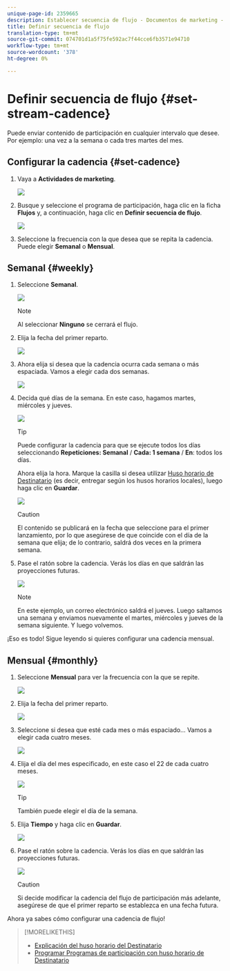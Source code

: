 ```yaml
---
unique-page-id: 2359665
description: Establecer secuencia de flujo - Documentos de marketing - Documentación del producto
title: Definir secuencia de flujo
translation-type: tm+mt
source-git-commit: 074701d1a5f75fe592ac7f44cce6fb3571e94710
workflow-type: tm+mt
source-wordcount: '378'
ht-degree: 0%

---
```



# Definir secuencia de flujo {#set-stream-cadence}

Puede enviar contenido de participación en cualquier intervalo que desee. Por ejemplo: una vez a la semana o cada tres martes del mes.

## Configurar la cadencia {#set-cadence}

1. Vaya a **Actividades de marketing**.

   ![](assets/login-marketing-activities.png)

1. Busque y seleccione el programa de participación, haga clic en la ficha **Flujos** y, a continuación, haga clic en **Definir secuencia de flujo**.

   ![](assets/selectstreamcadence.jpg)

1. Seleccione la frecuencia con la que desea que se repita la cadencia. Puede elegir **Semanal** o **Mensual**.

## Semanal {#weekly}

1. Seleccione **Semanal**.

   ![](assets/image2017-12-5-14-3a9-3a43.png)

   >[!NOTE]
   >
   >Al seleccionar **Ninguno** se cerrará el flujo.

1. Elija la fecha del primer reparto.

   ![](assets/image2017-12-5-14-3a10-3a17.png)

1. Ahora elija si desea que la cadencia ocurra cada semana o más espaciada. Vamos a elegir cada dos semanas.

   ![](assets/image2017-12-5-14-3a10-3a56.png)

1. Decida qué días de la semana. En este caso, hagamos martes, miércoles y jueves.

   ![](assets/image2017-12-5-14-3a12-3a29.png)

   >[!TIP]
   >
   >Puede configurar la cadencia para que se ejecute todos los días seleccionando **Repeticiones: Semanal** / **Cada: 1 semana** / **En**: todos los días.

   Ahora elija la hora. Marque la casilla si desea utilizar [Huso horario de Destinatario](/help/marketo/product-docs/email-marketing/drip-nurturing/engagement-program-streams/set-stream-cadence/schedule-engagement-programs-with-recipient-time-zone.md) (es decir, entregar según los husos horarios locales), luego haga clic en **Guardar**.

   ![](assets/image2017-12-5-14-3a20-3a11.png)

   >[!CAUTION]
   >
   >El contenido se publicará en la fecha que seleccione para el primer lanzamiento, por lo que asegúrese de que coincide con el día de la semana que elija; de lo contrario, saldrá dos veces en la primera semana.

1. Pase el ratón sobre la cadencia. Verás los días en que saldrán las proyecciones futuras.

   ![](assets/image2017-12-5-14-3a17-3a29.png)

   >[!NOTE]
   >
   >En este ejemplo, un correo electrónico saldrá el jueves. Luego saltamos una semana y enviamos nuevamente el martes, miércoles y jueves de la semana siguiente. Y luego volvemos.

¡Eso es todo! Sigue leyendo si quieres configurar una cadencia mensual.

## Mensual {#monthly}

1. Seleccione **Mensual** para ver la frecuencia con la que se repite.

   ![](assets/image2014-9-15-16-3a30-3a15.png)

1. Elija la fecha del primer reparto.

   ![](assets/image2014-9-15-16-3a30-3a11.png)

1. Seleccione si desea que esté cada mes o más espaciado... Vamos a elegir cada cuatro meses.

   ![](assets/image2014-9-15-16-3a30-3a7.png)

1. Elija el día del mes especificado, en este caso el 22 de cada cuatro meses.

   ![](assets/image2014-9-15-16-3a29-3a51.png)

   >[!TIP]
   >
   >También puede elegir el día de la semana.

1. Elija **Tiempo** y haga clic en **Guardar**.

   ![](assets/image2014-9-15-16-3a29-3a42.png)

1. Pase el ratón sobre la cadencia. Verás los días en que saldrán las proyecciones futuras.

   ![](assets/image2014-9-15-16-3a29-3a38.png)

   >[!CAUTION]
   >
   >Si decide modificar la cadencia del flujo de participación más adelante, asegúrese de que el primer reparto se establezca en una fecha futura.

Ahora ya sabes cómo configurar una cadencia de flujo!

>[!MORELIKETHIS]
>
>* [Explicación del huso horario del Destinatario](/help/marketo/product-docs/email-marketing/email-programs/email-program-actions/scheduling-with-recipient-time-zone/understanding-recipient-time-zone.md)
>* [Programar Programas de participación con huso horario de Destinatario](/help/marketo/product-docs/email-marketing/drip-nurturing/engagement-program-streams/set-stream-cadence/schedule-engagement-programs-with-recipient-time-zone.md)

